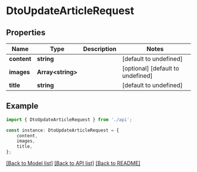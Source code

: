 # DtoUpdateArticleRequest


## Properties

Name | Type | Description | Notes
------------ | ------------- | ------------- | -------------
**content** | **string** |  | [default to undefined]
**images** | **Array&lt;string&gt;** |  | [optional] [default to undefined]
**title** | **string** |  | [default to undefined]

## Example

```typescript
import { DtoUpdateArticleRequest } from './api';

const instance: DtoUpdateArticleRequest = {
    content,
    images,
    title,
};
```

[[Back to Model list]](../README.md#documentation-for-models) [[Back to API list]](../README.md#documentation-for-api-endpoints) [[Back to README]](../README.md)
